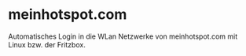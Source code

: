 # meinhotspot.com
Automatisches Login in die WLan Netzwerke von meinhotspot.com mit Linux bzw. der Fritzbox.
